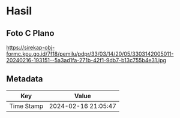 # Hasil

## Foto C Plano

https://sirekap-obj-formc.kpu.go.id/7f18/pemilu/pdpr/33/03/14/20/05/3303142005011-20240216-193151--5a3ad1fa-271b-42f1-9db7-b13c755b4e31.jpg


## Metadata

| Key        | Value               |
| ---------- | ------------------- |
| Time Stamp | 2024-02-16 21:05:47 |



